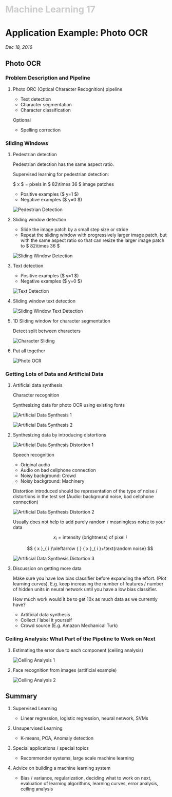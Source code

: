 <h1 style="color: #ccc">Machine Learning 17</h1>

# Application Example: Photo OCR

*Dec 18, 2016*

## Photo OCR

### Problem Description and Pipeline

1. Photo ORC (Optical Character Recognition) pipeline

   * Text detection
   * Character segmentation
   * Character classification

   Optional

   * Spelling correction

### Sliding Windows

1. Pedestrian detection

   Pedestrian detection has the same aspect ratio.

   Supervised learning for pedestrian detection:

   $ x $ = pixels in $ 82\times 36 $ image patches

   * Positive examples ($ y=1 $)
   * Negative examples ($ y=0 $)

   ![Pedestrian Detection](_media/machine-learning-49.png)

2. Sliding window detection

   * Slide the image patch by a small step size or stride
   * Repeat the sliding window with progressively larger image patch, but with the same aspect ratio so that can resize the larger image patch to $ 82\times 36 $

   ![Sliding Window Detection](_media/machine-learning-50.png)

3. Text detection

   * Positive examples ($ y=1 $)
   * Negative examples ($ y=0 $)

   ![Text Detection](_media/machine-learning-51.png)

4. Sliding window text detection

   ![Sliding Window Text Detection](_media/machine-learning-52.png)

5. 1D Sliding window for character segmentation

   Detect split between characters

   ![Character Sliding](_media/machine-learning-53.png)

6. Put all together

   ![Photo OCR](_media/machine-learning-54.png)

### Getting Lots of Data and Artificial Data

1. Artificial data synthesis

   Character recognition

   Synthesizing data for photo OCR using existing fonts

   ![Artificial Data Synthesis 1](_media/machine-learning-55.png)

   ![Artificial Data Synthesis 2](_media/machine-learning-56.png)

2. Synthesizing data by introducing distortions

   ![Artificial Data Synthesis Distortion 1](_media/machine-learning-57.png)

   Speech recognition

   * Original audio
   * Audio on bad cellphone connection
   * Noisy background: Crowd
   * Noisy background: Machinery

   Distortion introduced should be representation of the type of noise / distortions in the test set (Audio: background noise, bad cellphone connection)

   ![Artificial Data Synthesis Distortion 2](_media/machine-learning-58.png)

   Usually does not help to add purely random / meaningless noise to your data

   $$ { x }_{ i }=\text{intensity (brightness) of pixel }i $$

   $$ { x }_{ i }\xleftarrow {  } { x }_{ i }+\text{random noise} $$

   ![Artificial Data Synthesis Distortion 3](_media/machine-learning-59.png)

3. Discussion on getting more data

   Make sure you have low bias classifier before expanding the effort. (Plot learning curves). E.g. keep increasing the number of features / number of hidden units in neural network until you have a low bias classifier.

   How much work would it be to get 10x as much data as we currently have?

   * Artificial data synthesis
   * Collect / label it yourself
   * Crowd source (E.g. Amazon Mechanical Turk)

### Ceiling Analysis: What Part of the Pipeline to Work on Next

1. Estimating the error due to each component (ceiling analysis)

   ![Ceiling Analysis 1](_media/machine-learning-60.png)

2. Face recognition from images (artificial example)

   ![Ceiling Analysis 2](_media/machine-learning-61.png)

## Summary

1. Supervised Learning

   * Linear regression, logistic regression, neural network, SVMs

2. Unsupervised Learning

   * K-means, PCA, Anomaly detection

3. Special applications / special topics

   * Recommender systems, large scale machine learning

4. Advice on building a machine learning system

   * Bias / variance, regularization, deciding what to work on next, evaluation of learning algorithms, learning curves, error analysis, ceiling analysis
